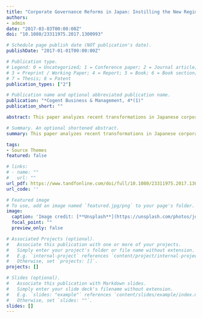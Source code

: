```yaml
---
title: "Corporate Governance Reforms in Japan: Instilling the New Regime"
authors:
- admin
date: "2017-03-03T00:00:00Z"
doi: "10.1080/23311975.2017.1300993"

# Schedule page publish date (NOT publication's date).
publishDate: "2017-01-01T00:00:00Z"

# Publication type.
# Legend: 0 = Uncategorized; 1 = Conference paper; 2 = Journal article;
# 3 = Preprint / Working Paper; 4 = Report; 5 = Book; 6 = Book section;
# 7 = Thesis; 8 = Patent
publication_types: ["2"]

# Publication name and optional abbreviated publication name.
publication: "*Cogent Business & Management, 4*(1)"
publication_short: ""

abstract: This paper analyzes recent transformations in Japanese corporate governance within the context of the 2002 reform of the Japanese Commercial Code and the ensuing legislations. It is widely recognized that ongoing changes in Japanese corporate governance are aimed at incorporating key principles of Anglo-Saxon corporate law. However, this alone does not explain why, under the minimal role of market for corporate control and with predominantly insider-oriented boards, directors of Japanese stock-listed enterprises have become increasingly sensitive to indices reﬂecting their companies’ share value. The paper argues that this shift is caused by the newly emerging regime of veridiction. The latter, as the study indicates, is the normative discourse constituted on the basis of Japanese corporate governance enactments over the last two decades.

# Summary. An optional shortened abstract.
summary: This paper analyzes recent transformations in Japanese corporate governance within the context of the 2002 reform of the Japanese Commercial Code and the ensuing legislations from the institutional perspective.

tags:
- Source Themes
featured: false

# links:
# - name: ""
#   url: ""
url_pdf: https://www.tandfonline.com/doi/full/10.1080/23311975.2017.1300993
url_code: ''

# Featured image
# To use, add an image named `featured.jpg/png` to your page's folder. 
image:
  caption: 'Image credit: [**Unsplash**](https://unsplash.com/photos/jdD8gXaTZsc)'
  focal_point: ""
  preview_only: false

# Associated Projects (optional).
#   Associate this publication with one or more of your projects.
#   Simply enter your project's folder or file name without extension.
#   E.g. `internal-project` references `content/project/internal-project/index.md`.
#   Otherwise, set `projects: []`.
projects: []

# Slides (optional).
#   Associate this publication with Markdown slides.
#   Simply enter your slide deck's filename without extension.
#   E.g. `slides: "example"` references `content/slides/example/index.md`.
#   Otherwise, set `slides: ""`.
slides: []
---
```

